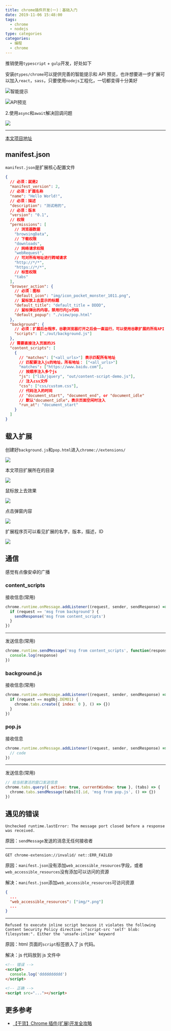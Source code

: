 ```yaml
---
title: chrome插件开发(一)：基础入门
date: 2019-11-06 15:48:00
tags:
  - chrome
  - nodejs
type: categories
categories:
  - 编程
  - chrome
---
```


推销使用`typescript` + `gulp`开发，好处如下

安装`@types/chrome`可以提供完善的智能提示和 API 预览，也许想要进一步扩展可以加入`react`，`sass`，只要使用`nodejs`工程化，一切都变得十分美好

![智能提示](http://bhyblog.oss-cn-shenzhen.aliyuncs.com/hexo/Code_Ako9Q6BZrP.png)

<!-- more -->

![API预览](http://bhyblog.oss-cn-shenzhen.aliyuncs.com/hexo/Code_cW45boUm15.png)

2.使用`async`和`await`解决回调问题

![](http://bhyblog.oss-cn-shenzhen.aliyuncs.com/hexo/Code_IFZiYoW6Gu.png)

---

[本文项目地址](https://github.com/BaoHaoYu/chrome-typescript-extension)

## manifest.json

`manifest.json`是扩展核心配置文件

```json
{
  // 必须：就是2
  "manifest_version": 2,
  // 必须：扩展名称
  "name": "Hello World!",
  // 必须：描述
  "description": "测试用的",
  // 必须：版本
  "version": "0.1",
  // 权限
  "permissions": [
    // 浏览器数据
    "browsingData",
    // 下载权限
    "downloads",
    // 网络请求权限
    "webRequest",
    // 可对所有地址进行跨域请求
    "http://*/*",
    "https://*/*",
    // 标签权限
    "tabs"
  ],
  "browser_action": {
    // 必须：图标
    "default_icon": "img/icon_pocket_monster_1011.png",
    // 鼠标放上去显示的标题
    "default_title": "default_title = DDDD",
    // 鼠标弹出的内容，禁用行内js代码
    "default_popup": "./view/pop.html"
  },
  "background": {
    // 必须：扩展后台程序，谷歌浏览器打开之后会一直运行，可以使用谷歌扩展的所有API
    "scripts": ["./out/background.js"]
  },
  // 需要直接注入页面的JS
  "content_scripts": [
    {
      // "matches": ["<all_urls>"] 表示匹配所有地址
      // 匹配要注入js的地址，所有地址： ["<all_urls>"]
      "matches": ["https://www.baidu.com"],
      // 按顺序注入多个js
      "js": ["lib/jquery", "out/content-script-demo.js"],
      // 注入css文件
      "css": ["css/custom.css"],
      // 代码注入的时间
      // "document_start", "document_end", or "document_idle"
      // 默认"document_idle"，表示页面空闲时注入
      "run_at": "document_start"
    }
  ]
}
```

## 载入扩展

创建好`background.js`和`pop.html`进入`chrome://extensions/`

![](http://bhyblog.oss-cn-shenzhen.aliyuncs.com/hexo/chrome_Jr5qeUHsFA.png)

本文项目扩展所在的目录

![](http://bhyblog.oss-cn-shenzhen.aliyuncs.com/hexo/Code_Ukq4jDdphr.png)

鼠标放上去效果

![](http://bhyblog.oss-cn-shenzhen.aliyuncs.com/hexo/chrome_pDyxk8X5DJ.png)

点击弹窗内容

![](http://bhyblog.oss-cn-shenzhen.aliyuncs.com/hexo/chrome_at3OhtCiyo.png)

扩展程序页可以看见扩展的名字，版本，描述，ID
 
![](http://bhyblog.oss-cn-shenzhen.aliyuncs.com/hexo/chrome_WaSGHa9In5.png)

## 通信

感觉有点像安卓的广播

### content_scripts

接收信息(常用)

```js
chrome.runtime.onMessage.addListener((request, sender, sendResponse) => {
  if (request == 'msg from background') {
    sendResponse('msg from content_scripts')
  }
})
```

---

发送信息(常用)

```js
chrome.runtime.sendMessage('msg from content_scripts', function(response) {
  console.log(response)
})
```

### background.js

接收信息(常用)

```js
chrome.runtime.onMessage.addListener((request, sender, sendResponse) => {
  if (request == msgObj.DEMO1) {
    chrome.tabs.create({ index: 0 }, () => {})
  }
})
```

### pop.js

接收信息

```js
chrome.runtime.onMessage.addListener((request, sender, sendResponse) => {
  // code
})
```

---

发送信息(常用)

```js
// 给当前激活的窗口发送信息
chrome.tabs.query({ active: true, currentWindow: true }, (tabs) => {
  chrome.tabs.sendMessage(tabs[0].id, 'msg from pop.js', () => {})
})
```

## 遇见的错误

```log
Unchecked runtime.lastError: The message port closed before a response was received.
```

原因：`sendMessage`发送的消息无任何接收者

---

```log
GET chrome-extension://invalid/ net::ERR_FAILED
```

原因：`manifest.json`没有添加`web_accessible_resources`字段，或者`web_accessible_resources`没有添加可以访问的资源

解决：`manifest.json`添加`web_accessible_resources`可访问资源

```json
{
  ...
  "web_accessible_resources": ["img/*.png"]
  ...
}
```

---

```log
Refused to execute inline script because it violates the following Content Security Policy directive: "script-src 'self' blob: filesystem:". Either the 'unsafe-inline' keyword
```

原因：html 页面的`script`标签嵌入了 js 代码。

解决：js 代码放到 js 文件中

```html
<!-- 错误 -->
<script>
  console.log('dddddddddd')
</script>

<!-- 正确 -->
<script src="..."></script>
```

## 更多参考

- [【干货】Chrome 插件(扩展)开发全攻略](http://blog.haoji.me/chrome-plugin-develop.html)
